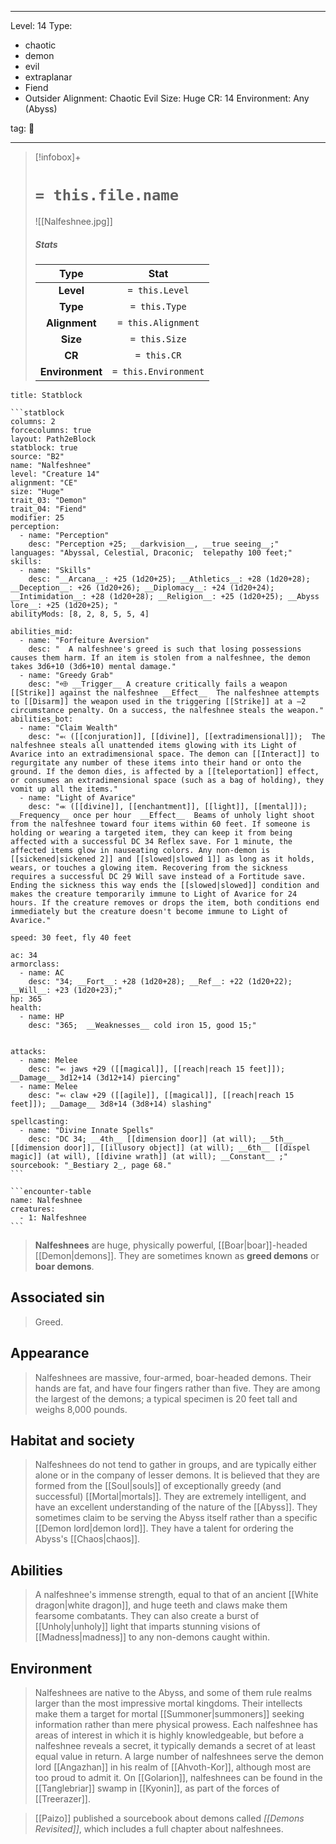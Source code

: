 
---


Level: 14
Type:
- chaotic
- demon
- evil
- extraplanar
- Fiend
- Outsider
Alignment: Chaotic Evil
Size: Huge
CR: 14
Environment: Any (Abyss)


tag: 👹

---

> [!infobox]+
> #  `= this.file.name`
> ![[Nalfeshnee.jpg]]
> ##### Stats
> Type | Stat |
> :---:|:---:|
> **Level** | `= this.Level` |
> **Type** | `= this.Type` |
> **Alignment** | `= this.Alignment` |
> **Size** | `= this.Size` |
> **CR** | `= this.CR` |
> **Environment** | `= this.Environment` |




````ad-info
title: Statblock

```statblock
columns: 2
forcecolumns: true
layout: Path2eBlock
statblock: true
source: "B2"
name: "Nalfeshnee"
level: "Creature 14"
alignment: "CE"
size: "Huge"
trait_03: "Demon"
trait_04: "Fiend"
modifier: 25
perception:
  - name: "Perception"
    desc: "Perception +25; __darkvision__, __true seeing__;"
languages: "Abyssal, Celestial, Draconic;  telepathy 100 feet;"
skills:
  - name: "Skills"
    desc: "__Arcana__: +25 (1d20+25); __Athletics__: +28 (1d20+28); __Deception__: +26 (1d20+26); __Diplomacy__: +24 (1d20+24); __Intimidation__: +28 (1d20+28); __Religion__: +25 (1d20+25); __Abyss lore__: +25 (1d20+25); "
abilityMods: [8, 2, 8, 5, 5, 4]

abilities_mid:
  - name: "Forfeiture Aversion"
    desc: "  A nalfeshnee's greed is such that losing possessions causes them harm. If an item is stolen from a nalfeshnee, the demon takes 3d6+10 (3d6+10) mental damage."
  - name: "Greedy Grab"
    desc: "⬲ __Trigger__ A creature critically fails a weapon [[Strike]] against the nalfeshnee __Effect__  The nalfeshnee attempts to [[Disarm]] the weapon used in the triggering [[Strike]] at a –2 circumstance penalty. On a success, the nalfeshnee steals the weapon."
abilities_bot:
  - name: "Claim Wealth"
    desc: "⬻ ([[conjuration]], [[divine]], [[extradimensional]]);  The nalfeshnee steals all unattended items glowing with its Light of Avarice into an extradimensional space. The demon can [[Interact]] to regurgitate any number of these items into their hand or onto the ground. If the demon dies, is affected by a [[teleportation]] effect, or consumes an extradimensional space (such as a bag of holding), they vomit up all the items."
  - name: "Light of Avarice"
    desc: "⬺ ([[divine]], [[enchantment]], [[light]], [[mental]]); __Frequency__ once per hour  __Effect__  Beams of unholy light shoot from the nalfeshnee toward four items within 60 feet. If someone is holding or wearing a targeted item, they can keep it from being affected with a successful DC 34 Reflex save. For 1 minute, the affected items glow in nauseating colors. Any non-demon is [[sickened|sickened 2]] and [[slowed|slowed 1]] as long as it holds, wears, or touches a glowing item. Recovering from the sickness requires a successful DC 29 Will save instead of a Fortitude save. Ending the sickness this way ends the [[slowed|slowed]] condition and makes the creature temporarily immune to Light of Avarice for 24 hours. If the creature removes or drops the item, both conditions end immediately but the creature doesn't become immune to Light of Avarice."

speed: 30 feet, fly 40 feet

ac: 34
armorclass:
  - name: AC
    desc: "34; __Fort__: +28 (1d20+28); __Ref__: +22 (1d20+22); __Will__: +23 (1d20+23);"
hp: 365
health:
  - name: HP
    desc: "365;  __Weaknesses__ cold iron 15, good 15;"


attacks:
  - name: Melee
    desc: "⬻ jaws +29 ([[magical]], [[reach|reach 15 feet]]); __Damage__ 3d12+14 (3d12+14) piercing"
  - name: Melee
    desc: "⬻ claw +29 ([[agile]], [[magical]], [[reach|reach 15 feet]]); __Damage__ 3d8+14 (3d8+14) slashing"

spellcasting:
  - name: "Divine Innate Spells"
    desc: "DC 34; __4th__ [[dimension door]] (at will); __5th__ [[dimension door]], [[illusory object]] (at will); __6th__ [[dispel magic]] (at will), [[divine wrath]] (at will); __Constant__ ;"
sourcebook: "_Bestiary 2_, page 68."
```

```encounter-table
name: Nalfeshnee
creatures:
  - 1: Nalfeshnee
```

````



> **Nalfeshnees** are huge, physically powerful, [[Boar|boar]]-headed [[Demon|demons]]. They are sometimes known as **greed demons** or **boar demons**.



## Associated sin

> Greed.


## Appearance

> Nalfeshnees are massive, four-armed, boar-headed demons. Their hands are fat, and have four fingers rather than five. They are among the largest of the demons; a typical specimen is 20 feet tall and weighs 8,000 pounds.


## Habitat and society

> Nalfeshnees do not tend to gather in groups, and are typically either alone or in the company of lesser demons. It is believed that they are formed from the [[Soul|souls]] of exceptionally greedy (and successful) [[Mortal|mortals]].
> They are extremely intelligent, and have an excellent understanding of the nature of the [[Abyss]]. They sometimes claim to be serving the Abyss itself rather than a specific [[Demon lord|demon lord]]. They have a talent for ordering the Abyss's [[Chaos|chaos]].


## Abilities

> A nalfeshnee's immense strength, equal to that of an ancient [[White dragon|white dragon]], and huge teeth and claws make them fearsome combatants. They can also create a burst of [[Unholy|unholy]] light that imparts stunning visions of [[Madness|madness]] to any non-demons caught within.


## Environment

> Nalfeshnees are native to the Abyss, and some of them rule realms larger than the most impressive mortal kingdoms.
> Their intellects make them a target for mortal [[Summoner|summoners]] seeking information rather than mere physical prowess. Each nalfeshnee has areas of interest in which it is highly knowledgeable, but before a nalfeshnee reveals a secret, it typically demands a secret of at least equal value in return.
> A large number of nalfeshnees serve the demon lord [[Angazhan]] in his realm of [[Ahvoth-Kor]], although most are too proud to admit it.
> On [[Golarion]], nalfeshnees can be found in the [[Tanglebriar]] swamp in [[Kyonin]], as part of the forces of [[Treerazer]].


> [[Paizo]] published a sourcebook about demons called *[[Demons Revisited]]*, which includes a full chapter about nalfeshnees.










